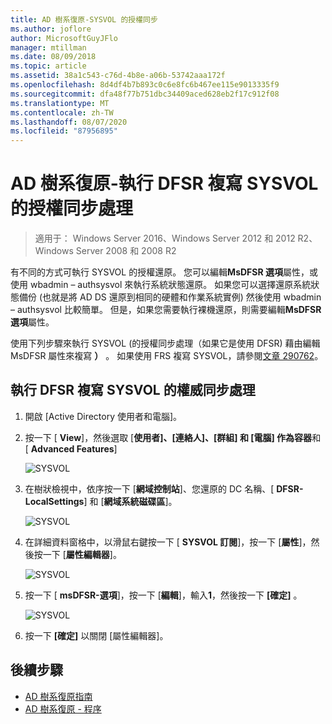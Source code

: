 ```yaml
---
title: AD 樹系復原-SYSVOL 的授權同步
ms.author: joflore
author: MicrosoftGuyJFlo
manager: mtillman
ms.date: 08/09/2018
ms.topic: article
ms.assetid: 38a1c543-c76d-4b8e-a06b-53742aaa172f
ms.openlocfilehash: 8d4df4b7b893c0c6e8fc6b467ee115e9013335f9
ms.sourcegitcommit: dfa48f77b751dbc34409aced628eb2f17c912f08
ms.translationtype: MT
ms.contentlocale: zh-TW
ms.lasthandoff: 08/07/2020
ms.locfileid: "87956895"
---
```

# <a name="ad-forest-recovery---performing-an-authoritative-synchronization-of-dfsr-replicated-sysvol"></a>AD 樹系復原-執行 DFSR 複寫 SYSVOL 的授權同步處理

>適用于： Windows Server 2016、Windows Server 2012 和 2012 R2、Windows Server 2008 和 2008 R2

有不同的方式可執行 SYSVOL 的授權還原。 您可以編輯**MsDFSR 選項**屬性，或使用 wbadmin – authsysvol 來執行系統狀態還原。 如果您可以選擇還原系統狀態備份 (也就是將 AD DS 還原到相同的硬體和作業系統實例) 然後使用 wbadmin – authsysvol 比較簡單。 但是，如果您需要執行裸機還原，則需要編輯**MsDFSR 選項**屬性。

使用下列步驟來執行 SYSVOL (的授權同步處理（如果它是使用 DFSR) 藉由編輯 MsDFSR 屬性來複寫 **）** 。 如果使用 FRS 複寫 SYSVOL，請參閱[文章 290762](https://go.microsoft.com/fwlink/?LinkId=148443)。

## <a name="to-perform-an-authoritative-synchronization-of-dfsr-replicated-sysvol"></a>執行 DFSR 複寫 SYSVOL 的權威同步處理

1. 開啟 [Active Directory 使用者和電腦]。
2. 按一下 [ **View**]，然後選取 [**使用者]、[連絡人]、[群組] 和 [電腦] 作為容器**和 [ **Advanced Features**]

   ![SYSVOL](media/AD-Forest-Recovery-Authoritative-Recovery-SYSVOL/sysvol1.png)

3. 在樹狀檢視中，依序按一下 [**網域控制站**]、您還原的 DC 名稱、[ **DFSR-LocalSettings**] 和 [**網域系統磁碟區**]。

   ![SYSVOL](media/AD-Forest-Recovery-Authoritative-Recovery-SYSVOL/sysvol2.png)

4. 在詳細資料窗格中，以滑鼠右鍵按一下 [ **SYSVOL 訂閱**]，按一下 [**屬性**]，然後按一下 [**屬性編輯器**]。

   ![SYSVOL](media/AD-Forest-Recovery-Authoritative-Recovery-SYSVOL/sysvol3.png)

5. 按一下 [ **msDFSR-選項**]，按一下 [**編輯**]，輸入**1**，然後按一下 **[確定]** 。

   ![SYSVOL](media/AD-Forest-Recovery-Authoritative-Recovery-SYSVOL/sysvol4.png)

6. 按一下 **[確定]** 以關閉 [屬性編輯器]。

## <a name="next-steps"></a>後續步驟

- [AD 樹系復原指南](AD-Forest-Recovery-Guide.md)
- [AD 樹系復原 - 程序](AD-Forest-Recovery-Procedures.md)
